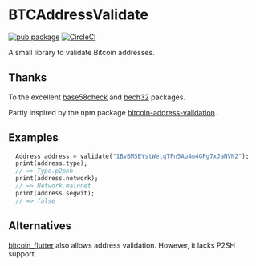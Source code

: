 # BTCAddressValidate

[![pub package](https://img.shields.io/pub/v/btc_address_validate.svg)](https://pub.dartlang.org/packages/btc_address_validate)
[![CircleCI](https://circleci.com/gh/dspicher/btc_address_validate.svg?style=svg)](https://circleci.com/gh/dspicher/btc_address_validate)

A small library to validate Bitcoin addresses.

## Thanks

To the excellent [base58check](https://pub.dartlang.org/packages/base58check) and [bech32](https://pub.dartlang.org/packages/bech32) packages.

Partly inspired by the npm package [bitcoin-address-validation](https://github.com/ruigomeseu/bitcoin-address-validation).

## Examples

```dart
  Address address = validate("1BvBMSEYstWetqTFn5Au4m4GFg7xJaNVN2");
  print(address.type);
  // => Type.p2pkh
  print(address.network);
  // => Network.mainnet
  print(address.segwit);
  // => false
```

## Alternatives

[bitcoin_flutter](https://pub.dartlang.org/packages/bitcoin_flutter) also allows address validation. However, it lacks P2SH support.